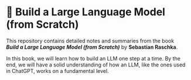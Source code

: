 # 🧠 Build a Large Language Model (from Scratch)

This repository contains detailed notes and summaries from the book  
**_Build a Large Language Model (from Scratch)_** by **Sebastian Raschka**.

In this book, we will learn how to build an LLM one step at a time. By the end, we will have a solid understanding of how an LLM, like the ones used in ChatGPT, works on a fundamental level.
